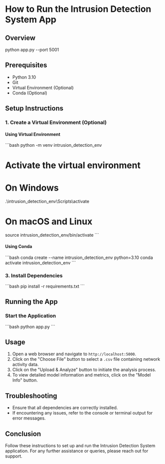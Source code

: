 # How to Run the Intrusion Detection System App

## Overview

python app.py --port 5001

## Prerequisites

- Python 3.10
- Git
- Virtual Environment (Optional)
- Conda (Optional)

## Setup Instructions



### 1. Create a Virtual Environment (Optional)

#### Using Virtual Environment

\```bash
python -m venv intrusion_detection_env
# Activate the virtual environment
# On Windows
.\intrusion_detection_env\Scripts\activate
# On macOS and Linux
source intrusion_detection_env/bin/activate
\```

#### Using Conda

\```bash
conda create --name intrusion_detection_env python=3.10
conda activate intrusion_detection_env
\```

### 3. Install Dependencies

\```bash
pip install -r requirements.txt
\```

## Running the App

### Start the Application

\```bash
python app.py
\```

## Usage

1. Open a web browser and navigate to `http://localhost:5000`.
2. Click on the "Choose File" button to select a `.csv` file containing network activity data.
3. Click on the "Upload & Analyze" button to initiate the analysis process.
4. To view detailed model information and metrics, click on the "Model Info" button.

## Troubleshooting

- Ensure that all dependencies are correctly installed.
- If encountering any issues, refer to the console or terminal output for error messages.

## Conclusion

Follow these instructions to set up and run the Intrusion Detection System application. For any further assistance or queries, please reach out for support.
